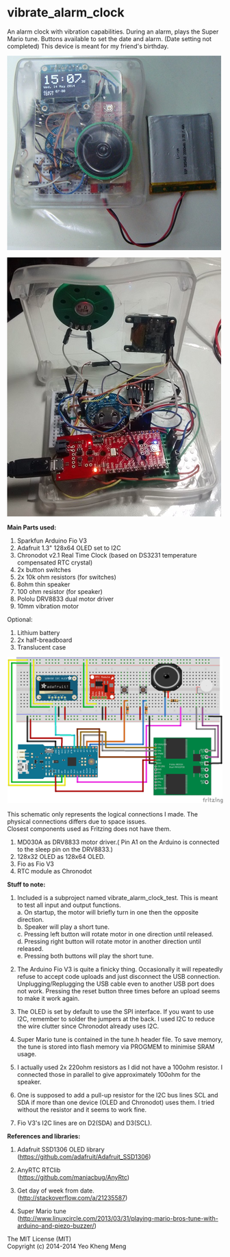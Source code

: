 vibrate_alarm_clock
===================

An alarm clock with vibration capabilities. During an alarm, plays the Super Mario tune. Buttons available to set the date and alarm. (Date setting not completed) This device is meant for my friend's birthday.

![Screen](/misc/front.jpg)


![Screen](/misc/internal.jpg)



<b>Main Parts used:</b>  

1. Sparkfun Arduino Fio V3 
2. Adafruit 1.3" 128x64 OLED set to I2C  
3. Chronodot v2.1 Real Time Clock (based on DS3231 temperature compensated RTC crystal)  
4. 2x button switches  
5. 2x 10k ohm resistors (for switches)  
6. 8ohm thin speaker  
7. 100 ohm resistor (for speaker)  
8. Pololu DRV8833 dual motor driver  
9. 10mm vibration motor


Optional:  

1. Lithium battery  
3. 2x half-breadboard 
4. Translucent case  



![Screen](misc/schematic-vibrate-clock.png)

This schematic only represents the logical connections I made. The physical connections differs due to space issues.   
Closest components used as Fritzing does not have them.  
1. MD030A as DRV8833 motor driver.( Pin A1 on the Arduino is connected to the sleep pin on the DRV8833.)  
2. 128x32 OLED as 128x64 OLED.  
3. Fio as Fio V3  
4. RTC module as Chronodot

<b>Stuff to note:</b>

1. Included is a subproject named vibrate_alarm_clock_test. This is meant to test all input and output functions.  
  a. On startup, the motor will briefly turn in one then the opposite direction.  
  b. Speaker will play a short tune.  
  c. Pressing left button will rotate motor in one direction until released.  
  d. Pressing right button will rotate motor in another direction until released.  
  e. Pressing both buttons will play the short tune.  

2. The Arduino Fio V3 is quite a finicky thing. Occasionally it will repeatedly refuse to accept code uploads and just disconnect the USB connection. Unplugging/Replugging the USB cable even to another USB port does not work. Pressing the reset button three times before an upload seems to make it work again.

3. The OLED is set by default to use the SPI interface. If you want to use I2C, remember to solder the jumpers at the back. I used I2C to reduce the wire clutter since Chronodot already uses I2C.

4. Super Mario tune is contained in the tune.h header file. To save memory, the tune is stored into flash memory via PROGMEM to minimise SRAM usage.

5. I actually used 2x 220ohm resistors as I did not have a 100ohm resistor. I connected those in parallel to give approximately 100ohm for the speaker.

6. One is supposed to add a pull-up resistor for the I2C bus lines SCL and SDA if more than one device (OLED and Chronodot) uses them. I tried without the resistor and it seems to work fine. 

7. Fio V3's I2C lines are on D2(SDA) and D3(SCL).

<b>References and libraries:</b>  

1. Adafruit SSD1306 OLED library  
(https://github.com/adafruit/Adafruit_SSD1306)

2. AnyRTC RTClib  
(https://github.com/maniacbug/AnyRtc)

3. Get day of week from date.  
(http://stackoverflow.com/a/21235587)

4. Super Mario tune  
(http://www.linuxcircle.com/2013/03/31/playing-mario-bros-tune-with-arduino-and-piezo-buzzer/)



The MIT License (MIT)<br>
Copyright (c) 2014-2014 Yeo Kheng Meng<br>

